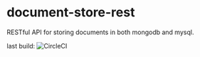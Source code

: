 # document-store-rest
RESTful API for storing documents in both mongodb and mysql.

last build: ![CircleCI](https://circleci.com/gh/treetop-flyer/document-store-rest.png)
